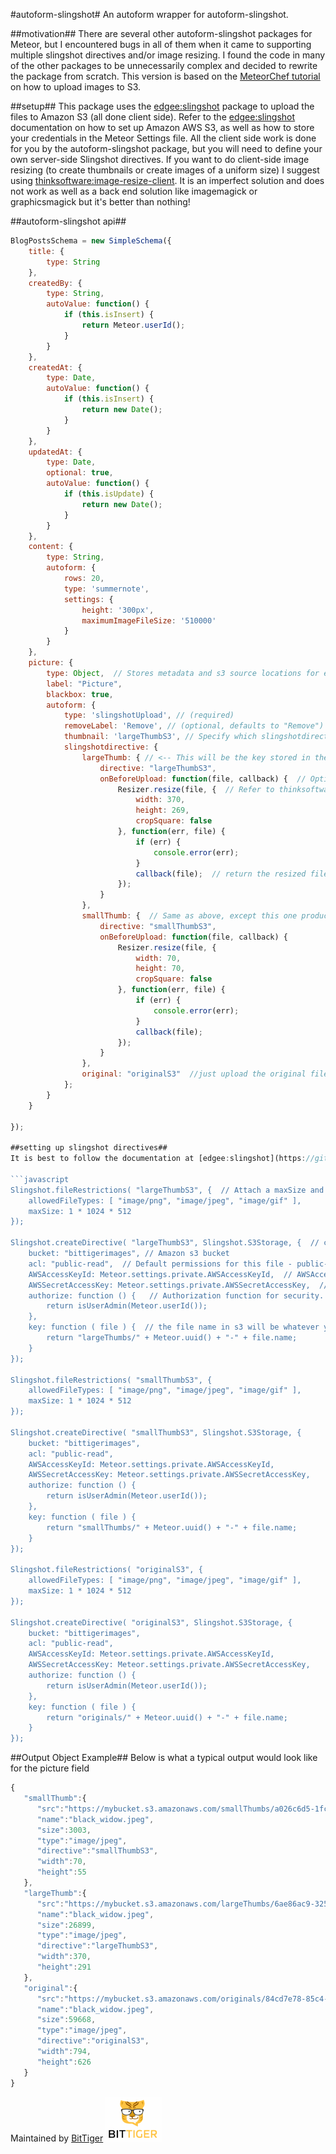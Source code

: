 #autoform-slingshot#
An autoform wrapper for autoform-slingshot.

##motivation##
There are several other autoform-slingshot packages for Meteor, but I encountered bugs in all of them when it came to supporting multiple slingshot directives and/or image resizing.  I found the code in many of the other packages to be unnecessarily complex and decided to rewrite the package from scratch.  This version is based on the [MeteorChef tutorial](https://themeteorchef.com/recipes/uploading-files-to-amazon-s3/) on how to upload images to S3.

##setup##
This package uses the [edgee:slingshot](https://github.com/CulturalMe/meteor-slingshot/) package to upload the files to Amazon S3 (all done client side).  Refer to the [edgee:slingshot](https://github.com/CulturalMe/meteor-slingshot/) documentation on how to set up Amazon AWS S3, as well as how to store your credentials in the Meteor Settings file.  All the client side work is done for you by the autoform-slingshot package, but you will need to define your own server-side Slingshot directives.  If you want to do client-side image resizing (to create thumbnails or create images of a uniform size) I suggest using [thinksoftware:image-resize-client](https://github.com/thinksoftware/meteor-image-resize-client/).  It is an imperfect solution and does not work as well as a back end solution like imagemagick or graphicsmagick but it's better than nothing!

##autoform-slingshot api##
```javascript
BlogPostsSchema = new SimpleSchema({
    title: {
        type: String
    },
    createdBy: {
        type: String,
        autoValue: function() {
            if (this.isInsert) {
                return Meteor.userId();
            }
        }
    },
    createdAt: {
        type: Date,
        autoValue: function() {
            if (this.isInsert) {
                return new Date();
            }
        }
    },
    updatedAt: {
        type: Date,
        optional: true,
        autoValue: function() {
            if (this.isUpdate) {
                return new Date();
            }
        }
    },
    content: {
        type: String,
        autoform: {
            rows: 20,
            type: 'summernote',
            settings: {
                height: '300px',
                maximumImageFileSize: '510000'
            }
        }
    },
    picture: {
        type: Object,  // Stores metadata and s3 source locations for each directive
        label: "Picture",
        blackbox: true,
        autoform: {
            type: 'slingshotUpload', // (required)
            removeLabel: 'Remove', // (optional, defaults to "Remove")
            thumbnail: 'largeThumbS3', // Specify which slingshotdirective to present as thumbnail (inside autoform) when this picture is uploaded.
            slingshotdirective: {
                largeThumb: { // <-- This will be the key stored in the final object for this image
                    directive: "largeThumbS3",
                    onBeforeUpload: function(file, callback) {  // Optional to include onBeforeUpload, this is your hook for doing image resizing or any other file manipulation before uploading it. Make sure to invoke the callback with the final file.
                        Resizer.resize(file, {  // Refer to thinksoftware:image-resize-client documentation for more info on how to resize the image.
                            width: 370,
                            height: 269,
                            cropSquare: false
                        }, function(err, file) {
                            if (err) {
                                console.error(err);
                            }
                            callback(file);  // return the resized file
                        });
                    }
                },
                smallThumb: {  // Same as above, except this one produces a 70x70px small thumbnail
                    directive: "smallThumbS3",
                    onBeforeUpload: function(file, callback) {
                        Resizer.resize(file, {
                            width: 70,
                            height: 70,
                            cropSquare: false
                        }, function(err, file) {
                            if (err) {
                                console.error(err);
                            }
                            callback(file);
                        });
                    }
                },
                original: "originalS3"  //just upload the original file using the originalS3 directive with no further modifications
            };
        }
    }

});

##setting up slingshot directives##
It is best to follow the documentation at [edgee:slingshot](https://github.com/CulturalMe/meteor-slingshot/) on this, however below I will paste the three directives used in the example above: largeThumb3, smallThumbS3 and originalS3.  Choosing to use one directive (or several) comes down to if you want to set different max size limits and/or want to store different sized images in different folders.  All directives should be set up only on the Meteor server side.

```javascript
Slingshot.fileRestrictions( "largeThumbS3", {  // Attach a maxSize and restrict the file types allowed for this directive
    allowedFileTypes: [ "image/png", "image/jpeg", "image/gif" ],
    maxSize: 1 * 1024 * 512
});

Slingshot.createDirective( "largeThumbS3", Slingshot.S3Storage, {  // create the largeThumbs3 directive
    bucket: "bittigerimages", // Amazon s3 bucket
    acl: "public-read",  // Default permissions for this file - public-read is required if we want all users to be able to see the image when we embed it later on.
    AWSAccessKeyId: Meteor.settings.private.AWSAccessKeyId,  // AWSAccessKeyId from our Meteor.settings file.
    AWSSecretAccessKey: Meteor.settings.private.AWSSecretAccessKey,  // AWSSecretAccessKey from our Meteor.settings file.
    authorize: function () {   // Authorization function for security.  In my app, I have a function isUserAdmin(userId) that will only return true if the user is a site admin
        return isUserAdmin(Meteor.userId());
    },
    key: function ( file ) {  // the file name in s3 will be whatever you return from this function.  In my case, I wanted each file name to be unique, so I prepend a GUID to the filename.  Also I wanted all three of my directives to use separate folders in my AWS S3 bucket.
        return "largeThumbs/" + Meteor.uuid() + "-" + file.name;
    }
});

Slingshot.fileRestrictions( "smallThumbS3", {
    allowedFileTypes: [ "image/png", "image/jpeg", "image/gif" ],
    maxSize: 1 * 1024 * 512
});

Slingshot.createDirective( "smallThumbS3", Slingshot.S3Storage, {
    bucket: "bittigerimages",
    acl: "public-read",
    AWSAccessKeyId: Meteor.settings.private.AWSAccessKeyId,
    AWSSecretAccessKey: Meteor.settings.private.AWSSecretAccessKey,
    authorize: function () {
        return isUserAdmin(Meteor.userId());
    },
    key: function ( file ) {
        return "smallThumbs/" + Meteor.uuid() + "-" + file.name;
    }
});

Slingshot.fileRestrictions( "originalS3", {
    allowedFileTypes: [ "image/png", "image/jpeg", "image/gif" ],
    maxSize: 1 * 1024 * 512
});

Slingshot.createDirective( "originalS3", Slingshot.S3Storage, {
    bucket: "bittigerimages",
    acl: "public-read",
    AWSAccessKeyId: Meteor.settings.private.AWSAccessKeyId,
    AWSSecretAccessKey: Meteor.settings.private.AWSSecretAccessKey,
    authorize: function () {
        return isUserAdmin(Meteor.userId());
    },
    key: function ( file ) {
        return "originals/" + Meteor.uuid() + "-" + file.name;
    }
});

```

##Output Object Example##
Below is what a typical output would look like for the picture field

```javascript
{
   "smallThumb":{
      "src":"https://mybucket.s3.amazonaws.com/smallThumbs/a026c6d5-1fcc-47c0-b8a4-7ad5fd058558-black_widow.jpeg",
      "name":"black_widow.jpeg",
      "size":3003,
      "type":"image/jpeg",
      "directive":"smallThumbS3",
      "width":70,
      "height":55
   },
   "largeThumb":{
      "src":"https://mybucket.s3.amazonaws.com/largeThumbs/6ae86ac9-325c-4703-a758-61e2137c6f68-black_widow.jpeg",
      "name":"black_widow.jpeg",
      "size":26899,
      "type":"image/jpeg",
      "directive":"largeThumbS3",
      "width":370,
      "height":291
   },
   "original":{
      "src":"https://mybucket.s3.amazonaws.com/originals/84cd7e78-85c4-4570-8210-7d4d02b14c62-black_widow.jpeg",
      "name":"black_widow.jpeg",
      "size":59668,
      "type":"image/jpeg",
      "directive":"originalS3",
      "width":794,
      "height":626
   }
}
```

Maintained by [BitTiger](http://bittiger.io)
![BitTiger Logo](https://raw.githubusercontent.com/oohaysmlm/autoform-relations/master/readme/small_logo.png)
